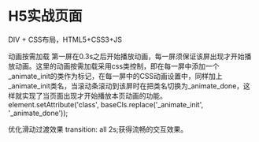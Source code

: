# H5实战页面
DIV + CSS布局，HTML5+CSS3+JS

动画按需加载
第一屏在0.3s之后开始播放动画，每一屏须保证该屏出现才开始播放动画。这里的动画按需加载采用css类控制，即在每一屏中添加一个_animate_init的类作为标记，在每一屏中的CSS动画设置中，同样加上_animate_init类名，当滚动条滚动到该屏时在把类名切换为_animate_done，这样就实现了当页面出现才开始播放本页动画的功能。
element.setAttribute('class', baseCls.replace('_animate_init', '_animate_done'));

优化滑动过渡效果
transition: all 2s;获得流畅的交互效果。
